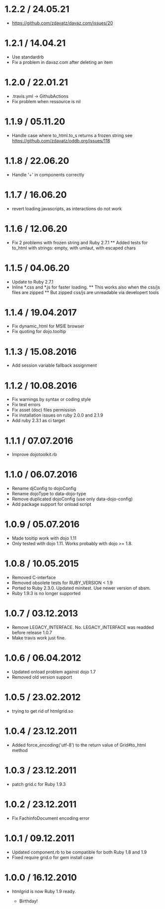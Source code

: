 # 1.2.2 / 24.05.21
* https://github.com/zdavatz/davaz.com/issues/20

# 1.2.1 / 14.04.21

* Use standardrb
* Fix a problem in davaz.com after deleting an item

# 1.2.0 / 22.01.21

* .travis.yml -> GithubActions
* Fix problem when ressource is nil

# 1.1.9 / 05.11.20
* Handle case where to_html.to_s returns a frozen string
  see https://github.com/zdavatz/oddb.org/issues/118

# 1.1.8 / 22.06.20

* Handle '+' in components correctly

# 1.1.7 / 16.06.20

* revert loading javascripts, as interactions do not work

# 1.1.6 / 12.06.20

* Fix 2 problems with frozen string and Ruby 2.7.1
** Added tests for to_html with strings: empty, with umlaut, with escaped chars

# 1.1.5 / 04.06.20

* Update to Ruby 2.7.1
* Inline *.css and *.js for faster loading.
** This works also when the css/js files are zipped
** But zipped css/js are unreadable via developert tools

# 1.1.4 / 19.04.2017

* Fix dynamic_html for MSIE browser
* Fix quoting for dojo.tooltip

# 1.1.3 / 15.08.2016

* Add session variable fallback assignment

# 1.1.2 / 10.08.2016

* Fix warnings by syntax or coding style
* Fix test errors
* Fix asset (doc) files permission
* Fix installation issues on ruby 2.0.0 and 2.1.9
* Add ruby 2.3.1 as ci target

# 1.1.1 / 07.07.2016

* Improve dojotoolkit.rb

# 1.1.0 / 06.07.2016

* Rename djConfig to dojoConfig
* Rename dojoType to data-dojo-type
* Remove duplicated dojoConfig (use only data-dojo-config)
* Add package support for onload script

# 1.0.9 / 05.07.2016

* Made tooltip work with dojo 1.11
* Only tested with dojo 1.11. Works probably with dojo >= 1.8.

# 1.0.8 / 10.05.2015

* Removed C-interface
* Removed obsolete tests for RUBY_VERSION < 1.9
* Ported to Ruby 2.3.0. Updated minitest. Use newer version of sbsm.
* Ruby 1.9.3 is no longer supported

# 1.0.7 / 03.12.2013

* Remove LEGACY_INTERFACE. No. LEGACY_INTERFACE was readded before release 1.0.7
* Make travis work just fine.

# 1.0.6 / 06.04.2012

*  Updated onload problem against dojo 1.7
*  Removed old version support

# 1.0.5 / 23.02.2012

* trying to get rid of htmlgrid.so

# 1.0.4 / 23.12.2011

* Added force_encoding('utf-8') to the return value of Grid#to_html method

# 1.0.3 / 23.12.2011

* patch grid.c for Ruby 1.9.3

# 1.0.2 / 23.12.2011

* Fix FachinfoDocument encoding error

# 1.0.1 / 09.12.2011

* Updated component.rb to be compatible for both Ruby 1.8 and 1.9
* Fixed require grid.o for gem install case

# 1.0.0 / 16.12.2010

* htmlgrid is now Ruby 1.9 ready.

  * Birthday!

